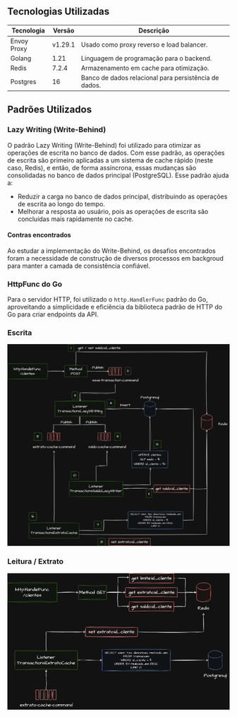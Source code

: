 

## Tecnologias Utilizadas

| Tecnologia  | Versão  | Descrição                                             |
|-------------|---------|-------------------------------------------------------|
| Envoy Proxy | v1.29.1 | Usado como proxy reverso e load balancer.             |
| Golang      | 1.21    | Linguagem de programação para o backend.              |
| Redis       | 7.2.4   | Armazenamento em cache para otimização.               |
| Postgres    | 16      | Banco de dados relacional para persistência de dados. |

## Padrões Utilizados

### Lazy Writing (Write-Behind)

O padrão Lazy Writing (Write-Behind) foi utilizado para otimizar as operações de escrita no banco de dados. Com esse padrão, as operações de escrita são primeiro aplicadas a um sistema de cache rápido (neste caso, Redis), e então, de forma assíncrona, essas mudanças são consolidadas no banco de dados principal (PostgreSQL). Esse padrão ajuda a:

- Reduzir a carga no banco de dados principal, distribuindo as operações de escrita ao longo do tempo.
- Melhorar a resposta ao usuário, pois as operações de escrita são concluídas mais rapidamente no cache.

#### Contras encontrados 

Ao estudar a implementação do Write-Behind, os desafios encontrados foram a necessidade de construção de diversos processos em backgroud para manter a camada de consistência confiável. 

### HttpFunc do Go

Para o servidor HTTP, foi utilizado o `http.HandlerFunc` padrão do Go, aproveitando a simplicidade e eficiência da biblioteca padrão de HTTP do Go para criar endpoints da API.

### Escrita

![Escrita](.github/images/Escrita.drawio.png)

### Leitura / Extrato

![Escrita](.github/images/Leitura.drawio.png)

